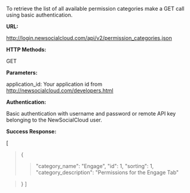 To retrieve the list of all available permission categories make a GET call using basic authentication.

**URL:**

http://login.newsocialcloud.com/api/v2/permission_categories.json

**HTTP Methods:**

GET

**Parameters:**

application\_id: Your application id from http://newsocialcloud.com/developers.html

**Authentication:**

Basic authentication with username and password or remote API key belonging to the NewSocialCloud user.

**Success Response:**

[
> {
> > "category\_name": "Engage",
> > "id": 1,
> > "sorting": 1,
> > "category\_description": "Permissions for the Engage Tab"

> }
]